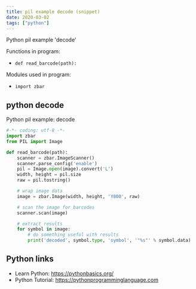 ```yaml
---
title: pil example decode (snippet)
date: 2020-03-02
tags: ["python"]
---
```

Python pil example 'decode'

Functions in program: 
* `def read_barcode(path):`

Modules used in program: 
* `import zbar`

## python decode

Python pil example: decode

```python
#-*- coding: utf-8 -*-
import zbar
from PIL import Image

def read_barcode(path):
    scanner = zbar.ImageScanner()
    scanner.parse_config('enable')
    pil = Image.open(image).convert('L')
    width, height = pil.size
    raw = pil.tostring()

    # wrap image data
    image = zbar.Image(width, height, 'Y800', raw)

    # scan the image for barcodes
    scanner.scan(image)

    # extract results
    for symbol in image:
        # do something useful with results
        print('decoded', symbol.type, 'symbol', '"%s"' % symbol.data)

```

## Python links

- Learn Python: https://pythonbasics.org/
- Python Tutorial: https://pythonprogramminglanguage.com
